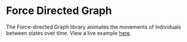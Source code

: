 # Force Directed Graph
The Force-directed Graph library animates the movements of individuals between states over time.  View a live example [here](https://samussiah.github.io/force-directed-graph/test-page/).
